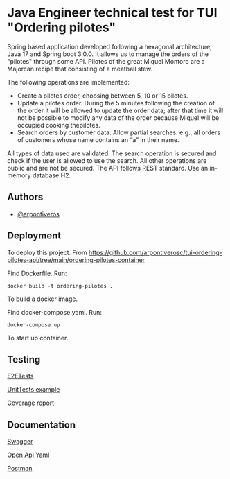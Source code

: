 
# Java Engineer technical test for TUI "Ordering pilotes"

Spring based application developed following a hexagonal architecture, Java 17 and Spring boot 3.0.0. It allows us to manage the orders of the "pilotes" through some API. Pilotes of the great Miquel Montoro are a Majorcan recipe that consisting of a meatball stew.

The following operations are implemented:
- Create a pilotes order, choosing between 5, 10 or 15 pilotes.
- Update a pilotes order. During the 5 minutes following the creation of the order it will be allowed to update the order data; after that time it will not be possible to modify any data of the order because Miquel will be occupied cooking thepilotes.
- Search orders by customer data. Allow partial searches: e.g., all orders of customers whose name contains an “a” in their name.

All types of data used are validated. 
The search operation is secured and check if the user is allowed to use the search. All other operations are public and are not be secured.
The API follows REST standard.
Use an in-memory database H2.



## Authors

- [@arpontiveros](https://github.com/arpontiverosc)


## Deployment

To deploy this project. From https://github.com/arpontiverosc/tui-ordering-pilotes-api/tree/main/ordering-pilotes-container

Find Dockerfile. Run:

    docker build -t ordering-pilotes .

To build a docker image.

Find docker-compose.yaml. Run:

    docker-compose up

To start up container.

## Testing

[E2ETests](https://github.com/arpontiverosc/tui-ordering-pilotes-api/tree/main/ordering-pilotes-container/src/test/java/com/tui/ordering/pilotes)

[UnitTests example](https://github.com/arpontiverosc/tui-ordering-pilotes-api/tree/main/ordering-pilotes-use-case/src/test/java/com/tui/ordering/pilotes)

[Coverage report](https://github.com/arpontiverosc/tui-ordering-pilotes-api/blob/main/htmlReport/index.html)


## Documentation

[Swagger](http://localhost:8080/swagger-ui/index.html)

[Open Api Yaml](https://github.com/arpontiverosc/tui-ordering-pilotes-api/blob/main/postman/openapi.yaml)

[Postman](https://github.com/arpontiverosc/tui-ordering-pilotes-api/tree/main/postman)



